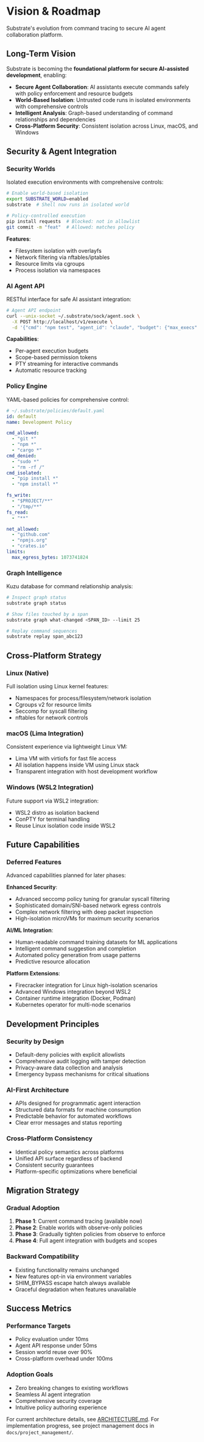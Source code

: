 # Vision & Roadmap

Substrate's evolution from command tracing to secure AI agent collaboration platform.

## Long-Term Vision

Substrate is becoming the **foundational platform for secure AI-assisted development**, enabling:

- **Secure Agent Collaboration**: AI assistants execute commands safely with policy enforcement and resource budgets
- **World-Based Isolation**: Untrusted code runs in isolated environments with comprehensive controls
- **Intelligent Analysis**: Graph-based understanding of command relationships and dependencies
- **Cross-Platform Security**: Consistent isolation across Linux, macOS, and Windows

## Security & Agent Integration

### Security Worlds

Isolated execution environments with comprehensive controls:

```bash
# Enable world-based isolation
export SUBSTRATE_WORLD=enabled
substrate  # Shell now runs in isolated world

# Policy-controlled execution
pip install requests  # Blocked: not in allowlist
git commit -m "feat"  # Allowed: matches policy
```

**Features**:

- Filesystem isolation with overlayfs
- Network filtering via nftables/iptables
- Resource limits via cgroups
- Process isolation via namespaces

### AI Agent API

RESTful interface for safe AI assistant integration:

```bash
# Agent API endpoint
curl --unix-socket ~/.substrate/sock/agent.sock \
  -X POST http://localhost/v1/execute \
  -d '{"cmd": "npm test", "agent_id": "claude", "budget": {"max_execs": 10}}'
```

**Capabilities**:

- Per-agent execution budgets
- Scope-based permission tokens
- PTY streaming for interactive commands
- Automatic resource tracking

### Policy Engine

YAML-based policies for comprehensive control:

```yaml
# ~/.substrate/policies/default.yaml
id: default
name: Development Policy

cmd_allowed:
  - "git *"
  - "npm *"
  - "cargo *"
cmd_denied:
  - "sudo *"
  - "rm -rf /"
cmd_isolated:
  - "pip install *"
  - "npm install *"

fs_write:
  - "$PROJECT/**"
  - "/tmp/**"
fs_read:
  - "**"

net_allowed:
  - "github.com"
  - "npmjs.org"
  - "crates.io"
limits:
  max_egress_bytes: 1073741824
```

### Graph Intelligence

Kuzu database for command relationship analysis:

```bash
# Inspect graph status
substrate graph status

# Show files touched by a span
substrate graph what-changed <SPAN_ID> --limit 25

# Replay command sequences
substrate replay span_abc123
```

## Cross-Platform Strategy

### Linux (Native)

Full isolation using Linux kernel features:

- Namespaces for process/filesystem/network isolation
- Cgroups v2 for resource limits
- Seccomp for syscall filtering
- nftables for network controls

### macOS (Lima Integration)

Consistent experience via lightweight Linux VM:

- Lima VM with virtiofs for fast file access
- All isolation happens inside VM using Linux stack
- Transparent integration with host development workflow

### Windows (WSL2 Integration)

Future support via WSL2 integration:

- WSL2 distro as isolation backend
- ConPTY for terminal handling
- Reuse Linux isolation code inside WSL2

## Future Capabilities

### Deferred Features

Advanced capabilities planned for later phases:

**Enhanced Security**:

- Advanced seccomp policy tuning for granular syscall filtering
- Sophisticated domain/SNI-based network egress controls
- Complex network filtering with deep packet inspection
- High-isolation microVMs for maximum security scenarios

**AI/ML Integration**:

- Human-readable command training datasets for ML applications
- Intelligent command suggestion and completion
- Automated policy generation from usage patterns
- Predictive resource allocation

**Platform Extensions**:

- Firecracker integration for Linux high-isolation scenarios
- Advanced Windows integration beyond WSL2
- Container runtime integration (Docker, Podman)
- Kubernetes operator for multi-node scenarios

## Development Principles

### Security by Design

- Default-deny policies with explicit allowlists
- Comprehensive audit logging with tamper detection
- Privacy-aware data collection and analysis
- Emergency bypass mechanisms for critical situations

### AI-First Architecture

- APIs designed for programmatic agent interaction
- Structured data formats for machine consumption
- Predictable behavior for automated workflows
- Clear error messages and status reporting

### Cross-Platform Consistency

- Identical policy semantics across platforms
- Unified API surface regardless of backend
- Consistent security guarantees
- Platform-specific optimizations where beneficial

## Migration Strategy

### Gradual Adoption

1. **Phase 1**: Current command tracing (available now)
2. **Phase 2**: Enable worlds with observe-only policies
3. **Phase 3**: Gradually tighten policies from observe to enforce
4. **Phase 4**: Full agent integration with budgets and scopes

### Backward Compatibility

- Existing functionality remains unchanged
- New features opt-in via environment variables
- SHIM_BYPASS escape hatch always available
- Graceful degradation when features unavailable

## Success Metrics

### Performance Targets

- Policy evaluation under 10ms
- Agent API response under 50ms
- Session world reuse over 90%
- Cross-platform overhead under 100ms

### Adoption Goals

- Zero breaking changes to existing workflows
- Seamless AI agent integration
- Comprehensive security coverage
- Intuitive policy authoring experience

For current architecture details, see [ARCHITECTURE.md](ARCHITECTURE.md).
For implementation progress, see project management docs in `docs/project_management/`.
